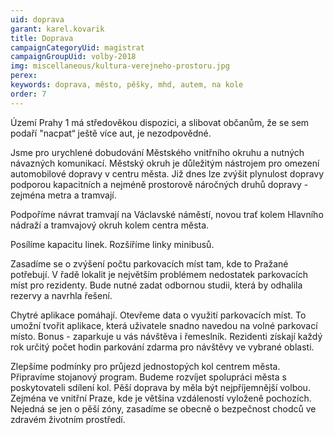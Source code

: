 ```yaml
---
uid: doprava
garant: karel.kovarik
title: Doprava
campaignCategoryUid: magistrat
campaignGroupUid: volby-2018
img: miscellaneous/kultura-verejneho-prostoru.jpg
perex: 
keywords: doprava, město, pěšky, mhd, autem, na kole
order: 7
---
```


Území Prahy 1 má středověkou dispozici, a slibovat občanům, že se sem podaří "nacpat“ ještě více aut, je nezodpovědné.

Jsme pro urychlené dobudování Městského vnitřního okruhu a nutných návazných komunikací. Městský okruh je důležitým nástrojem pro omezení automobilové dopravy v centru města. Již dnes lze zvýšit plynulost dopravy podporou kapacitních a nejméně prostorově náročných druhů dopravy - zejména metra a tramvají.

Podpoříme návrat tramvají na Václavské náměstí, novou trať kolem Hlavního nádraží a tramvajový okruh kolem centra města.

Posílíme kapacitu linek. Rozšíříme linky minibusů.

Zasadíme se o zvýšení počtu parkovacích míst tam, kde to Pražané potřebují. V řadě lokalit je největším problémem nedostatek parkovacích míst pro rezidenty. Bude nutné zadat odbornou studii, která by odhalila rezervy a navrhla řešení.

Chytré aplikace pomáhají. Otevřeme data o využití parkovacích míst. To umožní tvořit aplikace, která uživatele snadno navedou na volné parkovací místo.
Bonus - zaparkuje u vás návštěva i řemeslník. Rezidenti získají každý rok určitý počet hodin parkování zdarma pro návštěvy ve vybrané oblasti.

Zlepšíme podmínky pro průjezd jednostopých kol centrem města. Připravíme stojanový program. Budeme rozvíjet spolupráci města s poskytovateli sdílení kol.
Pěší doprava by měla být nejpříjemnější volbou. Zejména ve vnitřní Praze, kde je většina vzdáleností vyloženě pochozích. Nejedná se jen o pěší zóny, zasadíme se obecně o bezpečnost chodců ve zdravém životním prostředí.
